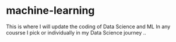 # machine-learning
This is where I will update the coding of Data Science and ML In any cousrse I pick or individually in my Data Science journey ..

